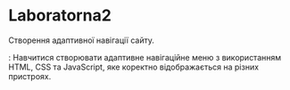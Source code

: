 # Laboratorna2
Створення адаптивної навігації сайту.

: Навчитися створювати адаптивне навігаційне меню з використанням HTML, CSS та JavaScript, яке коректно відображається на різних пристроях.
